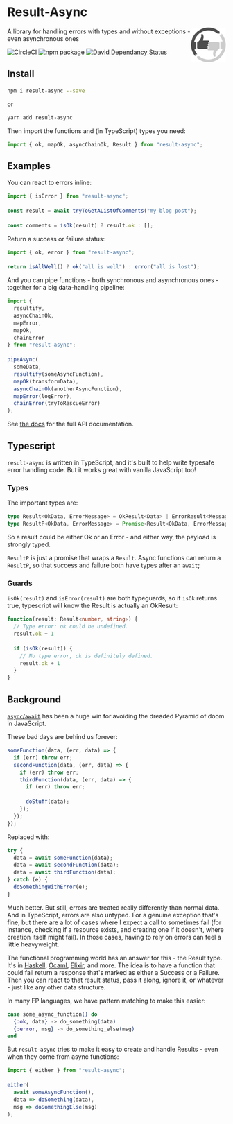 # Result-Async

<img width="80" height="80" src="./assets/images/logo.png" alt="logo" align="right" />

A library for handling errors with types and without exceptions - even asynchronous ones

[![CircleCI](https://circleci.com/gh/will-wow/result-async.svg?style=svg)](https://circleci.com/gh/will-wow/result-async)
[![npm package](https://img.shields.io/npm/v/result-async.svg)](https://www.npmjs.com/package/result-async)
[![David Dependancy Status](https://david-dm.org/will-wow/result-async.svg)](https://david-dm.org/will-wow/result-async)

## Install

```bash
npm i result-async --save
```

or

```bash
yarn add result-async
```

Then import the functions and (in TypeScript) types you need:

```typescript
import { ok, mapOk, asyncChainOk, Result } from "result-async";
```

## Examples

You can react to errors inline:

```typescript
import { isError } from "result-async";

const result = await tryToGetAListOfComments("my-blog-post");

const comments = isOk(result) ? result.ok : [];
```

Return a success or failure status:

```typescript
import { ok, error } from "result-async";

return isAllWell() ? ok("all is well") : error("all is lost");
```

And you can pipe functions - both synchronous and asynchronous ones - together for a big data-handling pipeline:

```typescript
import {
  resultify,
  asyncChainOk,
  mapError,
  mapOk,
  chainError
} from "result-async";

pipeAsync(
  someData,
  resultify(someAsyncFunction),
  mapOk(transformData),
  asyncChainOk(anotherAsyncFunction),
  mapError(logError),
  chainError(tryToRescueError)
);
```

See [the docs](https://github.com/will-wow/result-async) for the full API documentation.

## Typescript

`result-async` is written in TypeScript, and it's built to help write typesafe error handling code. But it works great with vanilla JavaScript too!

### Types

The important types are:

```typescript
type Result<OkData, ErrorMessage> = OkResult<Data> | ErrorResult<Message>;
type ResultP<OkData, ErrorMessage> = Promise<Result<OkData, ErrorMessage>>;
```

So a result could be either Ok or an Error - and either way, the payload is strongly typed.

`ResultP` is just a promise that wraps a `Result`. Async functions can return a `ResultP`, so that success and failure both have types after an `await`;

### Guards

`isOk(result)` and `isError(result)` are both typeguards, so if `isOk` returns true, typescript will know the Result is actually an OkResult:

```typescript
function(result: Result<number, string>) {
  // Type error: ok could be undefined.
  result.ok + 1

  if (isOk(result)) {
    // No type error, ok is definitely defined.
    result.ok + 1
  }
}
```

## Background

[`async`/`await`](https://developer.mozilla.org/en-US/docs/Web/JavaScript/Reference/Statements/async_function) has been a huge win for avoiding the dreaded Pyramid of doom in JavaScript.

These bad days are behind us forever:

```javascript
someFunction(data, (err, data) => {
  if (err) throw err;
  secondFunction(data, (err, data) => {
    if (err) throw err;
    thirdFunction(data, (err, data) => {
      if (err) throw err;

      doStuff(data);
    });
  });
});
```

Replaced with:

```javascript
try {
  data = await someFunction(data);
  data = await secondFunction(data);
  data = await thirdFunction(data);
} catch (e) {
  doSomethingWithError(e);
}
```

Much better. But still, errors are treated really differently than normal data. And in TypeScript, errors are also untyped. For a genuine exception that's fine, but there are a lot of cases where I expect a call to sometimes fail (for instance, checking if a resource exists, and creating one if it doesn't, where creation itself might fail). In those cases, having to rely on errors can feel a little heavyweight.

The functional programming world has an answer for this - the Result type. It's in [Haskell](http://book.realworldhaskell.org/read/error-handling.html#errors.either), [Ocaml](https://ocaml.org/learn/tutorials/error_handling.html#Result-type), [Elixir](https://medium.com/@moxicon/elixir-best-practices-for-error-values-50dc015a06f5), and more. The idea is to have a function that could fail return a response that's marked as either a Success or a Failure. Then you can react to that result status, pass it along, ignore it, or whatever - just like any other data structure.

In many FP languages, we have pattern matching to make this easier:

```elixir
case some_async_function() do
  {:ok, data} -> do_something(data)
  {:error, msg} -> do_something_else(msg)
end
```

But `result-async` tries to make it easy to create and handle Results - even when they come from async functions:

```typescript
import { either } from "result-async";

either(
  await someAsyncFunction(),
  data => doSomething(data),
  msg => doSomethingElse(msg)
);
```
